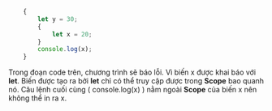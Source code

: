 ``` javascript
    {
        let y = 30;
        {
            let x = 20;
        }
        console.log(x);
    }
```

Trong đoạn code trên, chương trình sẽ báo lỗi. Vì biến x được khai báo với **let**. Biến được tạo ra bởi **let** chỉ có thể truy cập được trong **Scope** bao quanh nó. Câu lệnh cuối cùng ( console.log(x) ) nằm ngoài **Scope** của biến x nên không thể in ra x.